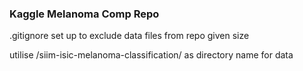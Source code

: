 ### Kaggle Melanoma Comp Repo

.gitignore set up to exclude data files from repo given size

utilise /siim-isic-melanoma-classification/ as directory name for data
